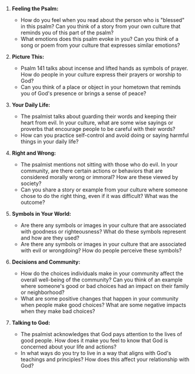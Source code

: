 1. **Feeling the Psalm:**
   - How do you feel when you read about the person who is "blessed" in this psalm? Can you think of a story from your own culture that reminds you of this part of the psalm?
   - What emotions does this psalm evoke in you? Can you think of a song or poem from your culture that expresses similar emotions?

2. **Picture This:**
   - Psalm 141 talks about incense and lifted hands as symbols of prayer. How do people in your culture express their prayers or worship to God?
   - Can you think of a place or object in your hometown that reminds you of God's presence or brings a sense of peace?

3. **Your Daily Life:**
   - The psalmist talks about guarding their words and keeping their heart from evil. In your culture, what are some wise sayings or proverbs that encourage people to be careful with their words?
   - How can you practice self-control and avoid doing or saying harmful things in your daily life? 

4. **Right and Wrong:**
   - The psalmist mentions not sitting with those who do evil. In your community, are there certain actions or behaviors that are considered morally wrong or immoral? How are these viewed by society?
   - Can you share a story or example from your culture where someone chose to do the right thing, even if it was difficult? What was the outcome?

5. **Symbols in Your World:**
   - Are there any symbols or images in your culture that are associated with goodness or righteousness? What do these symbols represent and how are they used?
   - Are there any symbols or images in your culture that are associated with evil or wrongdoing? How do people perceive these symbols?

6. **Decisions and Community:**
   - How do the choices individuals make in your community affect the overall well-being of the community? Can you think of an example where someone's good or bad choices had an impact on their family or neighborhood?
   - What are some positive changes that happen in your community when people make good choices? What are some negative impacts when they make bad choices?

7. **Talking to God:**
   - The psalmist acknowledges that God pays attention to the lives of good people. How does it make you feel to know that God is concerned about your life and actions?
   - In what ways do you try to live in a way that aligns with God's teachings and principles? How does this affect your relationship with God?